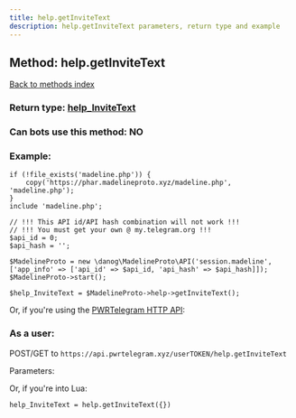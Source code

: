 ```yaml
---
title: help.getInviteText
description: help.getInviteText parameters, return type and example
---
```

## Method: help.getInviteText  
[Back to methods index](index.md)




### Return type: [help\_InviteText](../types/help_InviteText.md)

### Can bots use this method: **NO**


### Example:


```
if (!file_exists('madeline.php')) {
    copy('https://phar.madelineproto.xyz/madeline.php', 'madeline.php');
}
include 'madeline.php';

// !!! This API id/API hash combination will not work !!!
// !!! You must get your own @ my.telegram.org !!!
$api_id = 0;
$api_hash = '';

$MadelineProto = new \danog\MadelineProto\API('session.madeline', ['app_info' => ['api_id' => $api_id, 'api_hash' => $api_hash]]);
$MadelineProto->start();

$help_InviteText = $MadelineProto->help->getInviteText();
```

Or, if you're using the [PWRTelegram HTTP API](https://pwrtelegram.xyz):



### As a user:

POST/GET to `https://api.pwrtelegram.xyz/userTOKEN/help.getInviteText`

Parameters:




Or, if you're into Lua:

```
help_InviteText = help.getInviteText({})
```

